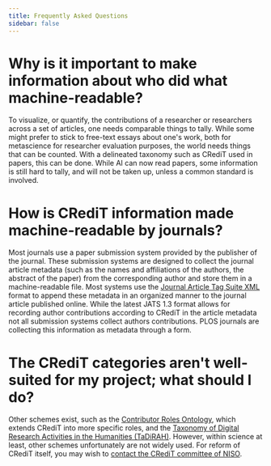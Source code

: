 ```yaml
---
title: Frequently Asked Questions
sidebar: false
---
```


# Why is it important to make information about who did what machine-readable?

To visualize, or quantify, the contributions of a researcher or researchers across a set of articles, one needs comparable things to tally. While some might prefer to stick to free-text essays about one's work, both for metascience for researcher evaluation purposes, the world needs things that can be counted. With a delineated taxonomy such as CRediT used in papers, this can be done. While AI can now read papers, some information is still hard to tally, and will not be taken up, unless a common standard is involved.

# How is CRediT information made machine-readable by journals?

Most journals use a paper submission system provided by the publisher of the journal. These submission systems are designed to collect the journal article metadata (such as the names and affiliations of the authors, the abstract of the paper) from the corresponding author and store them in a machine-readable file. Most systems use the [Journal Article Tag Suite XML](https://jats.nlm.nih.gov/publishing/1.3/) format to append these metadata in an organized manner to the journal article published online. While the latest JATS 1.3 format allows for recording author contributions according to CRediT in the article metadata not all submission systems collect authors contributions. PLOS journals are collecting this information as metadata through a form. 

# The CRediT categories aren't well-suited for my project; what should I do?

Other schemes exist, such as the [Contributor Roles Ontology](https://github.com/data2health/contributor-role-ontology), which extends CRediT into more specific roles, and the [Taxonomy of Digital Research Activities in the Humanities (TaDiRAH)](https://vocabs.dariah.eu/tadirah/en/). However, within science at least, other schemes unfortunately are not widely used. For reform of CRediT itself, you may wish to [contact the CRediT committee of NISO](https://www.niso.org/standards-committees/credit). 
